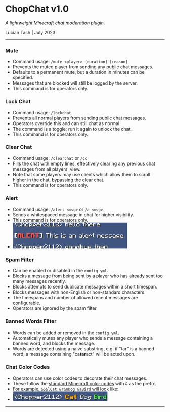 # ChopChat v1.0
*A lightweight Minecraft chat moderation plugin.*

Lucian Tash | July 2023

---

### Mute
- Command usage: `/mute <player> [duration] [reason]`
- Prevents the muted player from sending any public chat messages.
- Defaults to a permanent mute, but a duration in minutes can be specified.
- Messages that are blocked will still be logged by the server.
- This command is for operators only.
### Lock Chat
- Command usage: `/lockchat`
- Prevents all normal players from sending public chat messages.
- Operators override this and can still chat as normal.
- The command is a toggle; run it again to unlock the chat.
- This command is for operators only.
### Clear Chat
- Command usage: `/clearchat` or `/cc`
- Fills the chat with empty lines, effectively clearing any previous chat messages from all players' view.
- Note that some players may use clients which allow them to scroll higher in the chat, bypassing the clear chat.
- This command is for operators only.
### Alert
- Command usage: `/alert <msg>` or `/a <msg>`
- Sends a whitespaced message in chat for higher visibility.
- This command is for operators only.
- ![Alert message](image.png)
### Spam Filter
- Can be enabled or disabled in the `config.yml`.
- Blocks a message from being sent by a player who has already sent too many messages recently.
- Blocks attempts to send duplicate messages within a short timespan.
- Blocks messages with non-English or non-standard characters.
- The timespans and number of allowed recent messages are configurable.
- Operators are ignored by the spam filter.
### Banned Words Filter
- Words can be added or removed in the `config.yml`.
- Automatically mutes any player who sends a message containing a banned word, and blocks the message.
- Words are detected using a naive substring, e.g. if "tar" is a banned word, a message containing "ca**tar**act" will be acted upon.
### Chat Color Codes
- Operators can use color codes to decorate their chat messages.
- These follow the [standard Minecraft color codes](https://htmlcolorcodes.com/minecraft-color-codes/) with `&` as the prefix.
- For example, `&6&lCat &r&nDog &aBird` will look like:
- ![Alt text](image-1.png)

---